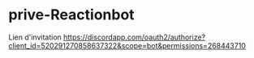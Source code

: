 # prive-Reactionbot

Lien d'invitation https://discordapp.com/oauth2/authorize?client_id=520291270858637322&scope=bot&permissions=268443710

